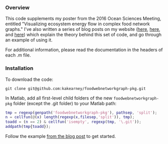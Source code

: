 ### Overview

This code supplements my poster from the 2016 Ocean Sciences Meeting, entitled "Visualizing ecosystem energy flow in complex food network graphs."  I've also written a series of blog posts on my website ([here](http://kellyakearney.net/2016/01/19/food-webs-as-network-graphs-1.html), [here](http://kellyakearney.net/2016/01/19/food-webs-as-network-graphs-2.html), and [here](http://kellyakearney.net/2016/01/19/food-webs-as-network-graphs-3.html)) which explain the theory behind this set of code, and go through an example of using it.

For additional information, please read the documentation in the headers of each .m file.

### Installation

To download the code:

```
git clone git@github.com:kakearney/foodwebnetworkgraph-pkg.git
```

In Matlab, add all first-level child folders of the new `foodwebnetworkgraph-pkg` folder (except the .git folder) to your Matlab path:

```matlab
tmp = regexp(genpath('foodwebnetworkgraph-pkg'), pathsep, 'split');
n = cellfun(@(x) length(regexp(x,filesep,'split')), tmp);
toadd = (n == 2) & cellfun('isempty', regexp(tmp, '\.git'));
addpath(tmp{toadd});
```

Follow the example [from the blog post](http://kellyakearney.net/2016/01/19/food-webs-as-network-graphs-3.html) to get started.

